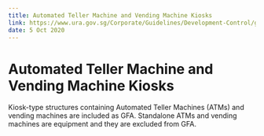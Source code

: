 ```yaml
---
title: Automated Teller Machine and Vending Machine Kiosks
link: https://www.ura.gov.sg/Corporate/Guidelines/Development-Control/gross-floor-area/GFA/AutomatedTellerMachineandVendingMachineKiosks
date: 5 Oct 2020
---
```


# Automated Teller Machine and Vending Machine Kiosks

Kiosk-type structures containing Automated Teller Machines (ATMs) and vending machines are included as GFA. Standalone ATMs and vending machines are equipment and they are excluded from GFA.


